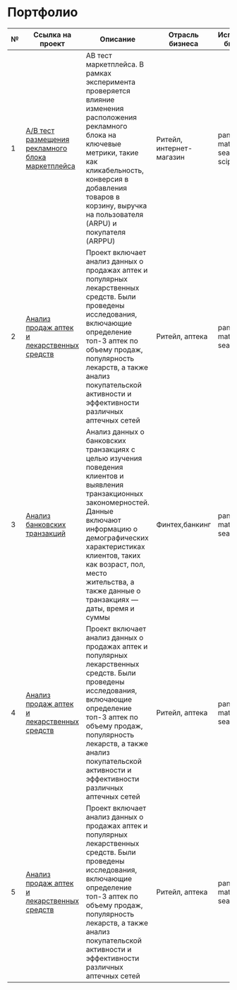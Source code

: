 # Портфолио

| №  | Ссылка на проект                   | Описание                                                                               | Отрасль бизнеса         | Используемые библиотеки | Презентация проекта                                                |
|----|------------------------------------|---------------------------------------------------------------------------------------|-------------------------|-------------------------|-------------------------------------------------------------------|
| 1  | [A/B тест размещения рекламного блока маркетплейса](https://github.com/a08037/Portfolio_Dmitry_Frolov/tree/main/AB_test) | AB тест маркетплейса. В рамках эксперимента проверяется влияние изменения расположения рекламного блока на ключевые метрики, такие как кликабельность, конверсия в добавления товаров в корзину, выручка на пользователя (ARPU) и покупателя (ARPPU) | Ритейл, интернет-магазин | pandas, numpy, matplotlib, seaborn, plotly, scipy              | [Презентация "A/B тест размещения рекламного блока маркетплейса"](https://github.com/a08037/Portfolio_Dmitry_Frolov/blob/main/AB_test/AB%20test.pptx) |
| 2  | [Анализ продаж аптек и лекарственных средств](https://github.com/a08037/Portfolio_Dmitry_Frolov/tree/main/AB_test) | Проект включает анализ данных о продажах аптек и популярных лекарственных средств. Были проведены исследования, включающие определение топ-3 аптек по объему продаж, популярность лекарств, а также анализ покупательской активности и эффективности различных аптечных сетей | Ритейл, аптека           | pandas, numpy, matplotlib, seaborn                          | [Презентация "Анализ продаж аптек и лекарственных средств"](https://github.com/a08037/Portfolio_Dmitry_Frolov/blob/main/AB_test/AB%20test.pptx) |
| 3  | [Анализ банковских транзакций](https://github.com/a08037/Portfolio_Dmitry_Frolov/tree/main/AB_test) | Анализ данных о банковских транзакциях с целью изучения поведения клиентов и выявления транзакционных закономерностей. Данные включают информацию о демографических характеристиках клиентов, таких как возраст, пол, место жительства, а также данные о транзакциях — даты, время и суммы | Финтех,банкинг           | pandas, numpy, matplotlib, seaborn | [Презентация"Анализ банковских транзакций"](https://github.com/a08037/Portfolio_Dmitry_Frolov/blob/main/AB_test/AB%20test.pptx) |
| 4  | [Анализ продаж аптек и лекарственных средств](https://github.com/a08037/Portfolio_Dmitry_Frolov/tree/main/AB_test) | Проект включает анализ данных о продажах аптек и популярных лекарственных средств. Были проведены исследования, включающие определение топ-3 аптек по объему продаж, популярность лекарств, а также анализ покупательской активности и эффективности различных аптечных сетей | Ритейл, аптека           | pandas, numpy, matplotlib, seaborn                          | [Презентация "Анализ продаж аптек и лекарственных средств"](https://github.com/a08037/Portfolio_Dmitry_Frolov/blob/main/AB_test/AB%20test.pptx) |
| 5  | [Анализ продаж аптек и лекарственных средств](https://github.com/a08037/Portfolio_Dmitry_Frolov/tree/main/AB_test) | Проект включает анализ данных о продажах аптек и популярных лекарственных средств. Были проведены исследования, включающие определение топ-3 аптек по объему продаж, популярность лекарств, а также анализ покупательской активности и эффективности различных аптечных сетей | Ритейл, аптека           | pandas, numpy, matplotlib, seaborn                          | [Презентация "Анализ продаж аптек и лекарственных средств"](https://github.com/a08037/Portfolio_Dmitry_Frolov/blob/main/AB_test/AB%20test.pptx) |
